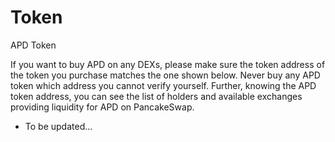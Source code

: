 # Token

APD Token

If you want to buy APD on any DEXs, please make sure the token address of the token you purchase matches the one shown below. Never buy any APD token which address you cannot verify yourself. Further, knowing the APD token address, you can see the list of holders and available exchanges providing liquidity for APD on PancakeSwap.

* To be updated…
